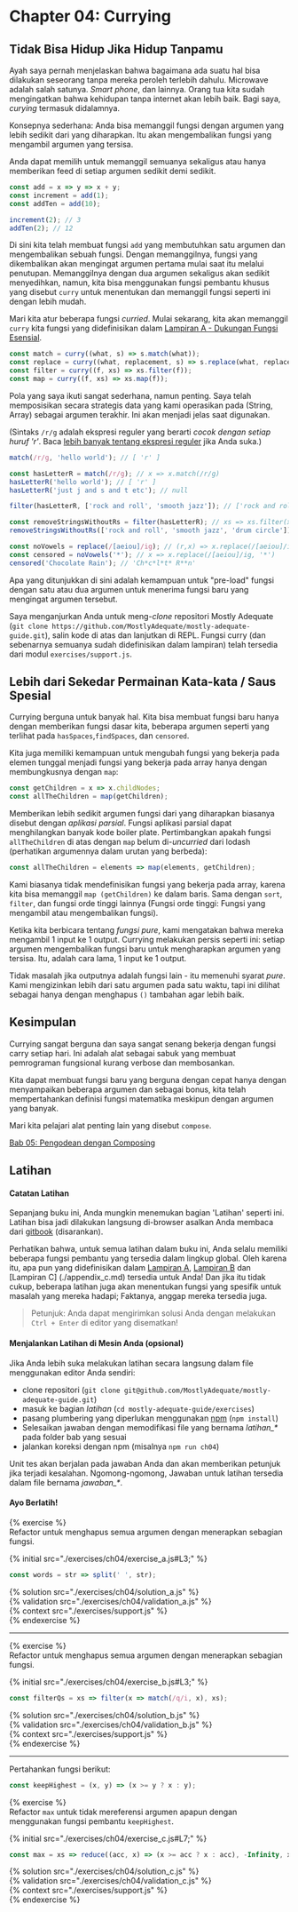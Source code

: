 # Chapter 04: Currying

## Tidak Bisa Hidup Jika Hidup Tanpamu
Ayah saya pernah menjelaskan bahwa bagaimana ada suatu hal bisa dilakukan seseorang tanpa mereka peroleh terlebih dahulu. Microwave adalah salah satunya. _Smart phone_, dan lainnya. Orang tua kita sudah mengingatkan bahwa kehidupan tanpa internet akan lebih baik. Bagi saya, _curying_ termasuk didalamnya.

Konsepnya sederhana: Anda bisa memanggil fungsi dengan argumen yang lebih sedikit dari yang diharapkan. Itu akan mengembalikan fungsi yang mengambil argumen yang tersisa.

Anda dapat memilih untuk memanggil semuanya sekaligus atau hanya memberikan feed di setiap argumen sedikit demi sedikit.

```js
const add = x => y => x + y;
const increment = add(1);
const addTen = add(10);

increment(2); // 3
addTen(2); // 12
```

Di sini kita telah membuat fungsi `add` yang membutuhkan satu argumen dan mengembalikan sebuah fungsi. Dengan memanggilnya, fungsi yang dikembalikan akan mengingat argumen pertama mulai saat itu melalui penutupan. Memanggilnya dengan dua argumen sekaligus akan sedikit menyedihkan, namun, kita bisa menggunakan fungsi pembantu khusus yang disebut `curry` untuk menentukan dan memanggil fungsi seperti ini dengan lebih mudah.

Mari kita atur beberapa fungsi _curried_. Mulai sekarang, kita akan memanggil `curry` kita
fungsi yang didefinisikan dalam [Lampiran A - Dukungan Fungsi Esensial](./appendix_a.md).

```js
const match = curry((what, s) => s.match(what));
const replace = curry((what, replacement, s) => s.replace(what, replacement));
const filter = curry((f, xs) => xs.filter(f));
const map = curry((f, xs) => xs.map(f));
```

Pola yang saya ikuti sangat sederhana, namun penting. Saya telah memposisikan secara strategis data yang kami operasikan pada (String, Array) sebagai argumen terakhir. Ini akan menjadi jelas saat digunakan.

(Sintaks `/r/g` adalah ekspresi reguler yang berarti _cocok dengan setiap huruf 'r'_. Baca [lebih banyak tentang ekspresi reguler](https://developer.mozilla.org/en-US/docs/Web/JavaScript/Guide/Regular_Expressions) jika Anda suka.)

```js
match(/r/g, 'hello world'); // [ 'r' ]

const hasLetterR = match(/r/g); // x => x.match(/r/g)
hasLetterR('hello world'); // [ 'r' ]
hasLetterR('just j and s and t etc'); // null

filter(hasLetterR, ['rock and roll', 'smooth jazz']); // ['rock and roll']

const removeStringsWithoutRs = filter(hasLetterR); // xs => xs.filter(x => x.match(/r/g))
removeStringsWithoutRs(['rock and roll', 'smooth jazz', 'drum circle']); // ['rock and roll', 'drum circle']

const noVowels = replace(/[aeiou]/ig); // (r,x) => x.replace(/[aeiou]/ig, r)
const censored = noVowels('*'); // x => x.replace(/[aeiou]/ig, '*')
censored('Chocolate Rain'); // 'Ch*c*l*t* R**n'
```

Apa yang ditunjukkan di sini adalah kemampuan untuk "pre-load" fungsi dengan satu atau dua argumen untuk menerima fungsi baru yang mengingat argumen tersebut.

Saya menganjurkan Anda untuk meng-_clone_ repositori Mostly Adequate (`git clone
https://github.com/MostlyAdequate/mostly-adequate-guide.git`), salin kode di atas dan
lanjutkan di REPL. Fungsi curry (dan sebenarnya semuanya sudah didefinisikan dalam lampiran) telah
tersedia dari modul `exercises/support.js`. 

## Lebih dari Sekedar Permainan Kata-kata / Saus Spesial

Currying berguna untuk banyak hal. Kita bisa membuat fungsi baru hanya dengan memberikan fungsi dasar kita, beberapa argumen seperti yang terlihat pada `hasSpaces`,`findSpaces`, dan `censored`.

Kita juga memiliki kemampuan untuk mengubah fungsi yang bekerja pada elemen tunggal menjadi fungsi yang bekerja pada array hanya dengan membungkusnya dengan `map`:

```js
const getChildren = x => x.childNodes;
const allTheChildren = map(getChildren);
```

Memberikan lebih sedikit argumen fungsi dari yang diharapkan biasanya disebut dengan *aplikasi parsial*. Fungsi aplikasi parsial dapat menghilangkan banyak kode boiler plate. Pertimbangkan apakah fungsi `allTheChildren` di atas dengan `map` belum di-_uncurried_ dari lodash (perhatikan argumennya dalam urutan yang berbeda):

```js
const allTheChildren = elements => map(elements, getChildren);
```

Kami biasanya tidak mendefinisikan fungsi yang bekerja pada array, karena kita bisa memanggil `map (getChildren)` ke dalam baris. Sama dengan `sort`, `filter`, dan fungsi orde tinggi lainnya (Fungsi orde tinggi: Fungsi yang mengambil atau mengembalikan fungsi).

Ketika kita berbicara tentang *fungsi pure*, kami mengatakan bahwa mereka mengambil 1 input ke 1 output. Currying melakukan persis seperti ini: setiap argumen mengembalikan fungsi baru untuk mengharapkan argumen yang tersisa. Itu, adalah cara lama, 1 input ke 1 output.

Tidak masalah jika outputnya adalah fungsi lain - itu memenuhi syarat _pure_. Kami mengizinkan lebih dari satu argumen pada satu waktu, tapi ini dilihat sebagai hanya dengan menghapus `()` tambahan agar lebih baik.

## Kesimpulan

Currying sangat berguna dan saya sangat senang bekerja dengan fungsi carry setiap hari. Ini adalah alat sebagai sabuk yang membuat pemrograman fungsional kurang verbose dan membosankan.

Kita dapat membuat fungsi baru yang berguna dengan cepat hanya dengan menyampaikan beberapa argumen dan sebagai bonus, kita telah mempertahankan definisi fungsi matematika meskipun dengan argumen yang banyak.

Mari kita pelajari alat penting lain yang disebut `compose`.

[Bab 05: Pengodean dengan Composing](ch05.md)

## Latihan

#### Catatan Latihan

Sepanjang buku ini, Anda mungkin menemukan bagian 'Latihan' seperti ini. Latihan bisa jadi
dilakukan langsung di-browser asalkan Anda membaca dari [gitbook](https://mostly-adequate.gitbooks.io/mostly-adequate-guide) (disarankan).

Perhatikan bahwa, untuk semua latihan dalam buku ini, Anda selalu memiliki beberapa fungsi pembantu
yang tersedia dalam lingkup global. Oleh karena itu, apa pun yang didefinisikan dalam [Lampiran A](./appendix_a.md),
[Lampiran B](./appendix_b.md) dan [Lampiran C] (./appendix_c.md) tersedia untuk Anda! Dan jika
itu tidak cukup, beberapa latihan juga akan menentukan fungsi yang spesifik untuk masalah
yang mereka hadapi; Faktanya, anggap mereka tersedia juga.

> Petunjuk: Anda dapat mengirimkan solusi Anda dengan melakukan `Ctrl + Enter` di editor yang disematkan!

#### Menjalankan Latihan di Mesin Anda (opsional)

Jika Anda lebih suka melakukan latihan secara langsung dalam file menggunakan editor Anda sendiri:

- clone repositori (`git clone git@github.com/MostlyAdequate/mostly-adequate-guide.git`)
- masuk ke bagian *latihan* (`cd mostly-adequate-guide/exercises`)
- pasang plumbering yang diperlukan menggunakan [npm](https://docs.npmjs.com/getting-started/installing-node) (`npm install`)
- Selesaikan jawaban dengan memodifikasi file yang bernama *latihan\_\** pada folder bab yang sesuai
- jalankan koreksi dengan npm (misalnya `npm run ch04`)

Unit tes akan berjalan pada jawaban Anda dan akan memberikan petunjuk jika terjadi kesalahan. Ngomong-ngomong,
Jawaban untuk latihan tersedia dalam file bernama *jawaban\_\**.

#### Ayo Berlatih!

{% exercise %}  
Refactor untuk menghapus semua argumen dengan menerapkan sebagian fungsi.
  
{% initial src="./exercises/ch04/exercise_a.js#L3;" %}  
```js  
const words = str => split(' ', str);  
```  
  
{% solution src="./exercises/ch04/solution_a.js" %}  
{% validation src="./exercises/ch04/validation_a.js" %}  
{% context src="./exercises/support.js" %}  
{% endexercise %}  


---


{% exercise %}  
Refactor untuk menghapus semua argumen dengan menerapkan sebagian fungsi.
  
{% initial src="./exercises/ch04/exercise_b.js#L3;" %}  
```js  
const filterQs = xs => filter(x => match(/q/i, x), xs);
```  
  
{% solution src="./exercises/ch04/solution_b.js" %}  
{% validation src="./exercises/ch04/validation_b.js" %}  
{% context src="./exercises/support.js" %}  
{% endexercise %}  


---


Pertahankan fungsi berikut:

```js  
const keepHighest = (x, y) => (x >= y ? x : y);  
```  

{% exercise %}  
Refactor `max` untuk tidak mereferensi argumen apapun dengan menggunakan fungsi pembantu `keepHighest`.
  
{% initial src="./exercises/ch04/exercise_c.js#L7;" %}  
```js  
const max = xs => reduce((acc, x) => (x >= acc ? x : acc), -Infinity, xs);  
```  
  
{% solution src="./exercises/ch04/solution_c.js" %}  
{% validation src="./exercises/ch04/validation_c.js" %}  
{% context src="./exercises/support.js" %}  
{% endexercise %}  
